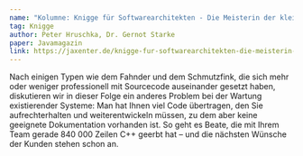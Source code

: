 ```yaml
---
name: "Kolumne: Knigge für Softwarearchitekten - Die Meisterin der kleinen Schritte"
tag: Knigge
author: Peter Hruschka, Dr. Gernot Starke
paper: Javamagazin
link: https://jaxenter.de/knigge-fur-softwarearchitekten-die-meisterin-der-kleinen-schritte-531
---
```

Nach einigen Typen wie dem Fahnder und dem Schmutzfink, die sich mehr oder weniger professionell mit 
Sourcecode auseinander gesetzt haben, diskutieren wir in dieser Folge ein anderes Problem bei der Wartung 
existierender Systeme: Man hat Ihnen viel Code übertragen, den Sie aufrechterhalten und weiterentwickeln müssen, 
zu dem aber keine geeignete Dokumentation vorhanden ist. So geht es Beate, die mit Ihrem Team gerade 840 000 Zeilen 
C++ geerbt hat – und die nächsten Wünsche der Kunden stehen schon an.

